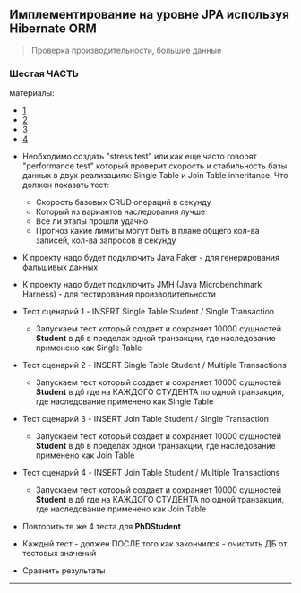 ## Имплементирование на уровне JPA используя Hibernate ORM

> Проверка производительности, большие данные

### Шестая ЧАСТЬ

материалы:
 - [1](https://www.codeflow.site/ru/article/java__java-jmh-benchmark-tutorial)
 - [2](https://putridparrot.com/blog/benchmarking-my-java-code-using-junitbenchmarks/)
 - [3](https://www.baeldung.com/java-microbenchmark-harness)
 - [4](https://www.youtube.com/watch?v=m3Xf1ra2Ekg)

* Необходимо создать "stress test" или как еще часто говорят "performance test" который проверит скорость и стабильность базы данных в двух реализациях: Single Table и Join Table inheritance. Что должен показать тест:
  - Скорость базовых CRUD операций в секунду
  - Который из вариантов наследования лучше
  - Все ли этапы прошли удачно
  - Прогноз какие лимиты могут быть в плане общего кол-ва записей, кол-ва запросов в секунду  

* К проекту надо будет подключить Java Faker - для генерирования фальшивых данных
* К проекту надо будет подключить JMH (Java Microbenchmark Harness) - для тестирования производительности

* Тест сценарий 1 - INSERT Single Table Student / Single Transaction
  * Запускаем тест который создает и сохраняет 10000 сущностей **Student** в дб в пределах одной транзакции, где наследование применено как Single Table
* Тест сценарий 2 - INSERT Single Table Student / Multiple Transactions
  * Запускаем тест который создает и сохраняет 10000 сущностей **Student** в дб где на КАЖДОГО СТУДЕНТА по одной транзакции, где наследование применено как Single Table
* Тест сценарий 3 - INSERT Join Table Student / Single Transaction
  * Запускаем тест который создает и сохраняет 10000 сущностей **Student** в дб в пределах одной транзакции, где наследование применено как Join Table
* Тест сценарий 4 - INSERT Join Table Student / Multiple Transactions
  * Запускаем тест который создает и сохраняет 10000 сущностей **Student** в дб где на КАЖДОГО СТУДЕНТА по одной транзакции, где наследование применено как Join Table

* Повторить те же 4 теста для **PhDStudent**
* Каждый тест - должен ПОСЛЕ того как закончился - очистить ДБ от тестовых значений
* Сравнить результаты
---

